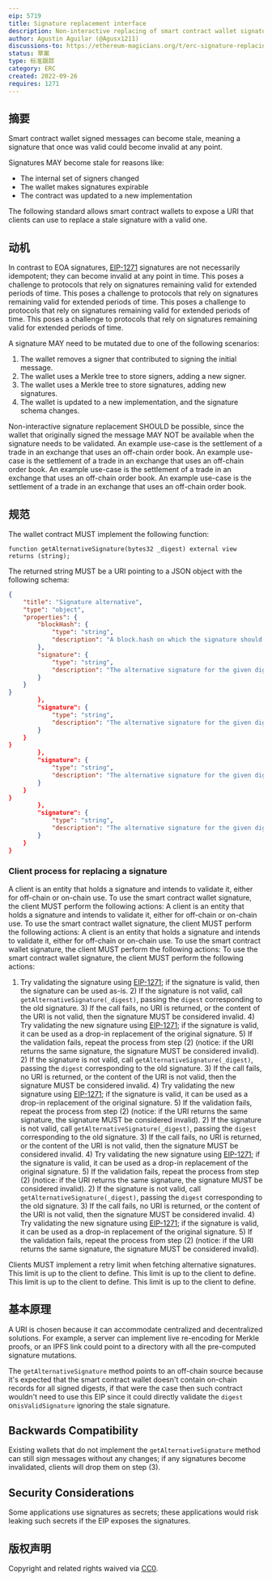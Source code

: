 ```yaml
---
eip: 5719
title: Signature replacement interface
description: Non-interactive replacing of smart contract wallet signatures that became stale due to configuration changes.
author: Agustin Aguilar (@Agusx1211)
discussions-to: https://ethereum-magicians.org/t/erc-signature-replacing-for-smart-contract-wallets/11059
status: 草案
type: 标准跟踪
category: ERC
created: 2022-09-26
requires: 1271
---
```


## 摘要

Smart contract wallet signed messages can become stale, meaning a signature that once was valid could become invalid at any point.

Signatures MAY become stale for reasons like:

* The internal set of signers changed
* The wallet makes signatures expirable
* The contract was updated to a new implementation

The following standard allows smart contract wallets to expose a URI that clients can use to replace a stale signature with a valid one.

## 动机

In contrast to EOA signatures, [EIP-1271](./eip-1271.md) signatures are not necessarily idempotent; they can become invalid at any point in time. This poses a challenge to protocols that rely on signatures remaining valid for extended periods of time. This poses a challenge to protocols that rely on signatures remaining valid for extended periods of time. This poses a challenge to protocols that rely on signatures remaining valid for extended periods of time. This poses a challenge to protocols that rely on signatures remaining valid for extended periods of time.

A signature MAY need to be mutated due to one of the following scenarios:

1. The wallet removes a signer that contributed to signing the initial message.
2. The wallet uses a Merkle tree to store signers, adding a new signer.
3. The wallet uses a Merkle tree to store signatures, adding new signatures.
4. The wallet is updated to a new implementation, and the signature schema changes.

Non-interactive signature replacement SHOULD be possible, since the wallet that originally signed the message MAY NOT be available when the signature needs to be validated. An example use-case is the settlement of a trade in an exchange that uses an off-chain order book. An example use-case is the settlement of a trade in an exchange that uses an off-chain order book. An example use-case is the settlement of a trade in an exchange that uses an off-chain order book. An example use-case is the settlement of a trade in an exchange that uses an off-chain order book.

## 规范

The wallet contract MUST implement the following function:

```solidity
function getAlternativeSignature(bytes32 _digest) external view returns (string);
```

The returned string MUST be a URI pointing to a JSON object with the following schema:

```json
{
    "title": "Signature alternative",
    "type": "object",
    "properties": {
        "blockHash": {
            "type": "string",
            "description": "A block.hash on which the signature should be valid."
        },
        "signature": {
            "type": "string",
            "description": "The alternative signature for the given digest."
        }
    }
}
        },
        "signature": {
            "type": "string",
            "description": "The alternative signature for the given digest."
        }
    }
}
        },
        "signature": {
            "type": "string",
            "description": "The alternative signature for the given digest."
        }
    }
}
        },
        "signature": {
            "type": "string",
            "description": "The alternative signature for the given digest."
        }
    }
}
```

### Client process for replacing a signature

A client is an entity that holds a signature and intends to validate it, either for off-chain or on-chain use. To use the smart contract wallet signature, the client MUST perform the following actions: A client is an entity that holds a signature and intends to validate it, either for off-chain or on-chain use. To use the smart contract wallet signature, the client MUST perform the following actions: A client is an entity that holds a signature and intends to validate it, either for off-chain or on-chain use. To use the smart contract wallet signature, the client MUST perform the following actions: To use the smart contract wallet signature, the client MUST perform the following actions:

1) Try validating the signature using [EIP-1271](./eip-1271.md); if the signature is valid, then the signature can be used as-is. 2) If the signature is not valid, call `getAlternativeSignature(_digest)`, passing the `digest` corresponding to the old signature. 3) If the call fails, no URI is returned, or the content of the URI is not valid, then the signature MUST be considered invalid. 4) Try validating the new signature using [EIP-1271](./eip-1271.md); if the signature is valid, it can be used as a drop-in replacement of the original signature. 5) If the validation fails, repeat the process from step (2) (notice: if the URI returns the same signature, the signature MUST be considered invalid). 2) If the signature is not valid, call `getAlternativeSignature(_digest)`, passing the `digest` corresponding to the old signature. 3) If the call fails, no URI is returned, or the content of the URI is not valid, then the signature MUST be considered invalid. 4) Try validating the new signature using [EIP-1271](./eip-1271.md); if the signature is valid, it can be used as a drop-in replacement of the original signature. 5) If the validation fails, repeat the process from step (2) (notice: if the URI returns the same signature, the signature MUST be considered invalid). 2) If the signature is not valid, call `getAlternativeSignature(_digest)`, passing the `digest` corresponding to the old signature. 3) If the call fails, no URI is returned, or the content of the URI is not valid, then the signature MUST be considered invalid. 4) Try validating the new signature using [EIP-1271](./eip-1271.md); if the signature is valid, it can be used as a drop-in replacement of the original signature. 5) If the validation fails, repeat the process from step (2) (notice: if the URI returns the same signature, the signature MUST be considered invalid). 2) If the signature is not valid, call `getAlternativeSignature(_digest)`, passing the `digest` corresponding to the old signature. 3) If the call fails, no URI is returned, or the content of the URI is not valid, then the signature MUST be considered invalid. 4) Try validating the new signature using [EIP-1271](./eip-1271.md); if the signature is valid, it can be used as a drop-in replacement of the original signature. 5) If the validation fails, repeat the process from step (2) (notice: if the URI returns the same signature, the signature MUST be considered invalid).

Clients MUST implement a retry limit when fetching alternative signatures. This limit is up to the client to define. This limit is up to the client to define. This limit is up to the client to define. This limit is up to the client to define.

## 基本原理

A URI is chosen because it can accommodate centralized and decentralized solutions. For example, a server can implement live re-encoding for Merkle proofs, or an IPFS link could point to a directory with all the pre-computed signature mutations.

The `getAlternativeSignature` method points to an off-chain source because it's expected that the smart contract wallet doesn't contain on-chain records for all signed digests, if that were the case then such contract wouldn't need to use this EIP since it could directly validate the `digest` on`isValidSignature` ignoring the stale signature.

## Backwards Compatibility

Existing wallets that do not implement the `getAlternativeSignature` method can still sign messages without any changes; if any signatures become invalidated, clients will drop them on step (3).

## Security Considerations

Some applications use signatures as secrets; these applications would risk leaking such secrets if the EIP exposes the signatures.

## 版权声明

Copyright and related rights waived via [CC0](../LICENSE.md).
